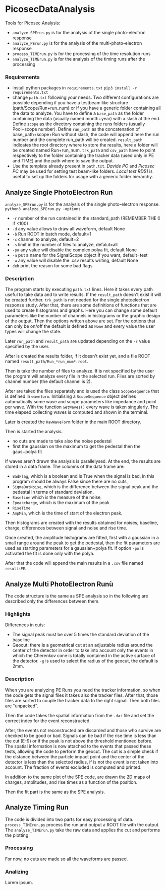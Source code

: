 # PicosecDataAnalysis

Tools for Picosec Analysis:

- `analyze_SPErun.py` is for the analysis of the single photo-electron response
- `analyze_PErun.py` is for the analysis of the multi-photo-electron response
- `process_TIMErun.py` is for the processing of the time resolution runs
- `analyze_TIMErun.py` is for the analysis of the timing runs after the processing

### Requirements

- install python packages in `requirements.txt`
```pip3 install -r requirements.txt```
- change `path.txt` following your needs. Two different configurations are possible depending if you have a testbeam like structure (path/Scope/Run+run_num) or if you have a generic folder containing all the data to analyze.
You have to define a `base_path` as the folder containing the data (usually named month+year) with a slash at the end. Define `scope` as the directory containing the runs folders (usually Pool+scope number). Define `run_path` as the concatenation of base_path+scope+Run without slash, the code will append here the run number and the complete run_path will be created. `result_path` indicates the root directory where to store the results, here a folder will be created named Run+run_num. `trk_path` and `csv_path` have to point respectively to the folder containing the tracker data (used only in PE and TIME) and the path where to save the output.
- Use the template already present in `path.txt`. *Davide PC* and *Picosec PC* may be used for setting test beam-like folders. *Local test RD51* is useful to set up the folders for usage with a generic folder hierarchy.

## Analyze Single PhotoElectron Run

`analyze_SPErun.py` is for the analysis of the single photo-electron response.
```python3 analyze_SPErun.py -options```

- `-r` number of the run contained in the standard_path (REMEMBER THE 0 if <100)
- `-d` any value allows to draw all waveform, default None
- `-b` Run ROOT in batch mode, default=1
- `-c` channel to analyze, default=2
- `-s` limit in the number of files to analyze, defalut=all
- `-po` any value will disable the complex polya fit, default None
- `-n` put a name for the SignalScope object if you want, default=test
- `-w` any value will disable the .csv results writing, default None
- `deb` print the reason for some bad flags

### Description

The program starts by executing `path.txt` lines.
Here it takes every path useful to take data and to write results. If the `result_path` doesn't exist it will be created further. `trk_path` is not needed for the single photoelectron response study.
After that, there are some definitions of functions that are used to create histograms and graphs. Here you can change some default parameters like the number of channels in histograms or the graphic design of the output.
Then the options written above are set. For the options that can only be on/off the default is defined as `None` and every value the user types will change the state.

Later `run_path` and `result_path` are updated depending on the `-r` value specified by the user.

After is created the results folder, if it doesn't exist yet, and a file ROOT named `result_path/Run_*run_num*.root`.

Then is take the number of files to analyze. If is not specified by the user the program will analyze every file in the selected run. Files are sorted by channel number (the default channel is 2).

After are taked the files separately and is used the class `ScopeSequence` that is defined in `waveform`. Initialising a `ScopeSequence` object defines automatically some wave and scope parameters like impedance and point per wave. With the function `GetWaves()` every wave is taken singularly. The time elapsed collecting waves is computed and shown in the terminal.

Later is created the `RawWaveForm` folder in the main ROOT directory.

Then is started the analysis.

- no cuts are made to take also the noise pedestal
- first the gaussian on the maximum to get the pedestal then the gaus+polya fit

If waves aren't drawn the analysis is parallelysed.
At the end, the results are stored in a data frame.
The columns of the data frame are:

- `BadFlag`, which is a boolean and is True when the signal is bad, in this program should be always False since there are no cuts,
- `SigmaOutNoise`, which is the difference between the signal peak and the pedestal in terms of standard deviation,
- `Baseline` which is the measure of the noise,
- `Epeakcharge`, which is the maximum of the peak
- `RiseTime`
- `AmpMin`, which is the time of start of the electron peak.

 Then histograms are created with the results obtained for noises, baseline, charge, differences between signal and noise and rise time.

 Once created, the amplitude histograms are fitted, first with a gaussian in a small range around the peak to get the pedestal, then the fit parameters are used as starting parameters for a gaussian+polya fit.
 If option `-po` is activated the fit is done only with the polya.

 After that the code will append the main results in a `.csv` file named `resultsPE`.

## Analyze Multi PhotoElectron Runù

The code structure is the same as SPE analysis so in the following are described only the differences between them.

### Highlights

Differences in cuts:

- The signal peak must be over 5 times the standard deviation of the baseline
- Geocut: there is a geometrical cut at an adjustable radius around the center of the detector in order to take into account only the events in which the Cherenkov cone is totally contained in the active surface of the detector. `-g` is used to select the radius of the geocut, the default is 2mm.

### Description

When you are analyzing PE Runs you need the tracker information, so when the code gets the signal files it takes also the tracker files. After that, those files are sorted to couple the tracker data to the right signal. Then both files are "unpacked".

Then the code takes the spatial information from the `.dat` file and set the correct index for the event reconstructed.

After, the events not reconstructed are discarded and those who survive are checked to be good or bad. Signals can be bad if the rise time is less than the cut (E-9) or if the peak is not above the threshold mentioned before. The spatial information is now attached to the events that passed these tests, allowing the code to perform the geocut. The cut is a simple check if the distance between the particle impact point and the center of the detector is less than the selected radius, if is not the event is not taken into account. The fraction of events excluded is computed and printed.

In addition to the same plot of the SPE code, are drawn the 2D maps of charges, amplitudes, and rise times as a function of the position.

Then the fit part is the same as the SPE analysis.

## Analyze Timing Run

The code is divided into two parts for easy processing of data. `process_TIMErun.py` process the run and output a ROOT file with the output. The `analyze_TIMErun.py` take the raw data and applies the cut and performs the plotting.

### Processing

For now, no cuts are made so all the waveforms are passed.

### Analizing

Lorem ipsum.